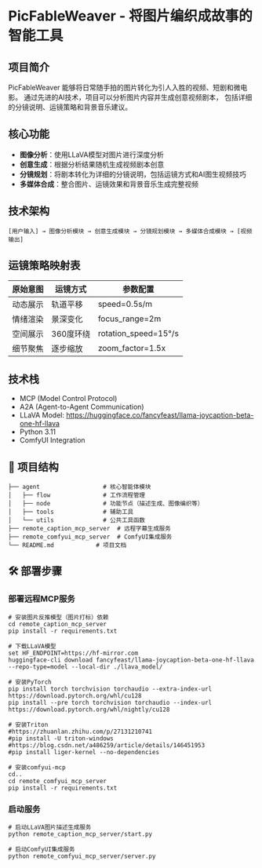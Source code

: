 # PicFableWeaver - 将图片编织成故事的智能工具

## 项目简介

PicFableWeaver 能够将日常随手拍的图片转化为引人入胜的视频、短剧和微电影。
通过先进的AI技术，项目可以分析图片内容并生成创意视频剧本，
包括详细的分镜说明、运镜策略和背景音乐建议。

## 核心功能

- **图像分析**：使用LLaVA模型对图片进行深度分析
- **创意生成**：根据分析结果随机生成视频剧本创意
- **分镜规划**：将剧本转化为详细的分镜说明，包括运镜方式和AI图生视频技巧
- **多媒体合成**：整合图片、运镜效果和背景音乐生成完整视频

## 技术架构

```
[用户输入] → 图像分析模块 → 创意生成模块 → 分镜规划模块 → 多媒体合成模块 → [视频输出]
```

## 运镜策略映射表

| 原始意图 | 运镜方式     | 参数配置             |
|----------|--------------|----------------------|
| 动态展示 | 轨道平移     | speed=0.5s/m        |
| 情绪渲染 | 景深变化     | focus_range=2m      |
| 空间展示 | 360度环绕   | rotation_speed=15°/s|
| 细节聚焦 | 逐步缩放     | zoom_factor=1.5x    |

## 技术栈

- MCP (Model Control Protocol)
- A2A (Agent-to-Agent Communication)
- LLaVA Model: https://huggingface.co/fancyfeast/llama-joycaption-beta-one-hf-llava
- Python 3.11
- ComfyUI Integration

## 📁 项目结构

```
├── agent                  # 核心智能体模块
│   ├── flow               # 工作流程管理
│   ├── node               # 功能节点（描述生成、图像编织等）
│   ├── tools              # 辅助工具
│   └── utils              # 公共工具函数
├── remote_caption_mcp_server  # 远程字幕生成服务
├── remote_comfyui_mcp_server  # ComfyUI集成服务
└── README.md            # 项目文档
```

## 🛠️ 部署步骤

### 部署远程MCP服务

```commandline
# 安装图片反推模型（图片打标）依赖
cd remote_caption_mcp_server
pip install -r requirements.txt

# 下载LLaVA模型
set HF_ENDPOINT=https://hf-mirror.com
huggingface-cli download fancyfeast/llama-joycaption-beta-one-hf-llava --repo-type=model --local-dir ./llava_model/

# 安装PyTorch
pip install torch torchvision torchaudio --extra-index-url https://download.pytorch.org/whl/cu128
pip install --pre torch torchvision torchaudio --index-url https://download.pytorch.org/whl/nightly/cu128

# 安装Triton
#https://zhuanlan.zhihu.com/p/27131210741
#pip install -U triton-windows
#https://blog.csdn.net/a486259/article/details/146451953
#pip install liger-kernel --no-dependencies

# 安装comfyui-mcp
cd..
cd remote_comfyui_mcp_server
pip install -r requirements.txt
```

### 启动服务

```commandline
# 启动LLaVA图片描述生成服务
python remote_caption_mcp_server/start.py

# 启动ComfyUI集成服务
python remote_comfyui_mcp_server/server.py
```

